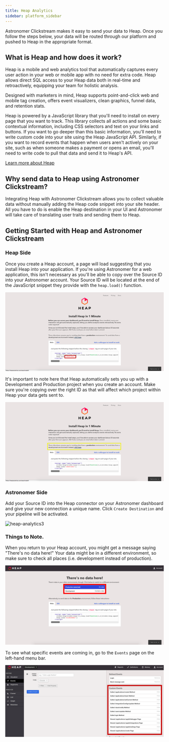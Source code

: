 ```yaml
---
title: Heap Analytics
sidebar: platform_sidebar
---
```


Astronomer Clickstream makes it easy to send your data to Heap. Once you follow the steps below, your data will be routed through our platform and pushed to Heap in the appropriate format. 

## What is Heap and how does it work?

Heap is a mobile and web analytics tool that automatically captures every user action in your web or mobile app with no need for extra code. Heap allows direct SQL access to your Heap data both in real-time and retroactively, equipping your team for holistic analysis. 

Designed with marketers in mind, Heap supports point-and-click web and mobile tag creation, offers event visualizers, clean graphics, funnel data, and retention stats. 

Heap is powered by a JavaScript library that you'll need to install on every page that you want to track. This library collects all actions and some basic contextual information, including CSS selectors and text on your links and buttons. If you want to go deeper than this basic information, you'll need to write custom code into your site using the Heap JavaScript API. Similarly, if you want to record events that happen when users aren't actively on your site, such as when someone makes a payment or opens an email, you'll need to write code to pull that data and send it to Heap's API. 

[Learn more about Heap](https://heapanalytics.com/features/sql)

## Why send data to Heap using Astronomer Clickstream?

Integrating Heap with Astronomer Clickstream allows you to collect valuable data without manually adding the Heap code snippet into your site header. All you have to do is enable the Heap destination in your UI and Astronomer will take care of translating user traits and sending them to Heap. 

## Getting Started with Heap and Astronomer Clickstream

### Heap Side

Once you create a Heap account, a page will load suggesting that you install Heap into your application. If you're using Astronomer for a web application, this isn't necessary as you'll be able to copy over the Source ID into your Astronomer account. Your Source ID will be located at the end of the JavaScript snippet they provide with the `heap.load()` function.

![heap-analytics1](../../../images/heap-analytics1.png)

It's important to note here that Heap automatically sets you up with a Development and Production project when you create an account. Make sure you're copying over the right ID as that will affect which project within Heap your data gets sent to.

![heap-analytics2](../../../images/heap-analytics2.png)

### Astronomer Side

Add your Source ID into the Heap connector on your Astronomer dashboard and give your new connection a unique name. Click `Create Destination` and your pipeline will be activated.

![heap-analytics3](../../../images/heap-analytics3.gif)

### Things to Note. 

When you return to your Heap account, you might get a message saying "There's no data here!" Your data might be in a different environment, so make sure to check all places (i.e. development instead of production).

![heap-analytics4](../../../images/heap-analytics4.png)


To see what specific events are coming in, go to the `Events` page on the left-hand menu bar.

![heap-analytics5](../../../images/heap-analytics5.png)